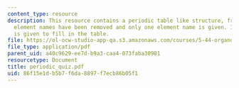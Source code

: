 ```yaml
---
content_type: resource
description: This resource contains a periodic table like structure, from which the
  element names have been removed and only one element name is given. Instruction
  is given to fill in the table.
file: https://ol-ocw-studio-app-qa.s3.amazonaws.com/courses/5-44-organometallic-chemistry-fall-2004/86f15e1db5b7f6da8897f7ecb86b05f1_periodic_quiz.pdf
file_type: application/pdf
parent_uid: a40c9629-ee7d-b9a3-caa4-073faba30981
resourcetype: Document
title: periodic_quiz.pdf
uid: 86f15e1d-b5b7-f6da-8897-f7ecb86b05f1
---
```


